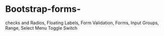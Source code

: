 # Bootstrap-forms-
checks and Radios, Floating Labels, Form Validation, Forms, Input Groups, Range,  Select Menu Toggle Switch
